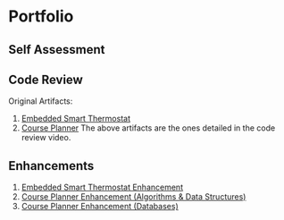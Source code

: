 # Portfolio
## Self Assessment
## Code Review
Original Artifacts:
1. [Embedded Smart Thermostat](https://github.com/Nsilvestro/Nsilvestro.github.io/tree/main/Original%20Artifacts/Artifact%20One/gpiointerrupt_CC3220SF_LAUNCHXL_nortos_gcc)
2. [Course Planner](https://github.com/Nsilvestro/Nsilvestro.github.io/tree/main/Original%20Artifacts/Artifact%20Two/CoursePlanner)
The above artifacts are the ones detailed in the code review video. 
## Enhancements
1. [Embedded Smart Thermostat Enhancement]()
2. [Course Planner Enhancement (Algorithms & Data Structures)]()
3. [Course Planner Enhancement (Databases)]()
